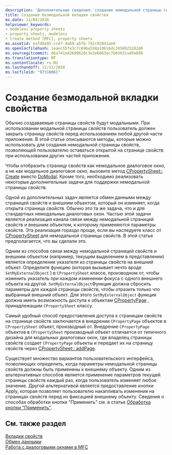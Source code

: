 ```yaml
---
description: 'Дополнительные сведения: создание немодальной страницы свойств'
title: Создание безмодальной вкладки свойства
ms.date: 11/04/2016
helpviewer_keywords:
- modeless property sheets
- property sheets, modeless
- Create method [MFC], property sheets
ms.assetid: eafd8a92-cc67-4a69-a5fb-742c920d1ae8
ms.openlocfilehash: 1eaec55fe3c7c69ba558a10616dc2658025282d0
ms.sourcegitcommit: d6af41e42699628c3e2e6063ec7b03931a49a098
ms.translationtype: MT
ms.contentlocale: ru-RU
ms.lasthandoff: 12/11/2020
ms.locfileid: "97310061"
---
```

# <a name="creating-a-modeless-property-sheet"></a>Создание безмодальной вкладки свойства

Обычно создаваемые страницы свойств будут модальными. При использовании модальной страницы свойств пользователь должен закрыть страницу свойств перед использованием любой другой части приложения. В этой статье описываются методы, которые можно использовать для создания немодальной страницы свойств, позволяющей пользователю оставаться открытой на странице свойств при использовании других частей приложения.

Чтобы отобразить страницу свойств как немодальное диалоговое окно, а не как модальное диалоговое окно, вызовите метод [CPropertySheet:: Create](reference/cpropertysheet-class.md#create) вместо [DoModal](reference/cpropertysheet-class.md#domodal). Кроме того, необходимо реализовать некоторые дополнительные задачи для поддержки немодальной страницы свойств.

Одной из дополнительных задач является обмен данными между страницей свойств и внешним объектом, который он изменяет, когда открыта страница свойств. Обычно это та же задача, что и для стандартных немодальных диалоговых окон. Частью этой задачи является реализация канала связи между немодальной страницей свойств и внешним объектом, к которому применяются параметры свойств. Эта реализация гораздо проще, если вы наследуете класс от [CPropertySheet](reference/cpropertysheet-class.md) для немодальной страницы свойств. В этой статье предполагается, что вы сделали это.

Одним из способов связи между немодальной страницей свойств и внешним объектом (например, текущим выделением в представлении) является определение указателя из страницы свойств на внешний объект. Определите функцию (которая вызывает нечто вроде `SetMyExternalObject` ) в `CPropertySheet` классе, производном от, чтобы изменить указатель при каждом изменении фокуса с одного внешнего объекта на другой. `SetMyExternalObject`Функция должна сбросить параметры для каждой страницы свойств, чтобы отразить только что выбранный внешний объект. Для этого `SetMyExternalObject` функция должна иметь возможность доступа к объектам [CPropertyPage](reference/cpropertypage-class.md) , принадлежащим `CPropertySheet` классу.

Самый удобный способ предоставления доступа к страницам свойств на странице свойств заключается в внедрении `CPropertyPage` объектов в `CPropertySheet` объект, производный от. Внедрение `CPropertyPage` объектов в `CPropertySheet` производный объект отличается от типичного дизайна для модальных диалоговых окон, где владелец страницы свойств создает `CPropertyPage` объекты и передает их на страницу свойств через [CPropertySheet:: addPage](reference/cpropertysheet-class.md#addpage).

Существует множество вариантов пользовательского интерфейса, позволяющих определить, когда параметры немодальной страницы свойств должны быть применены к внешнему объекту. Одним из альтернативных способов является применение параметров текущей страницы свойств каждый раз, когда пользователь изменяет любое значение. Другой альтернативой является предоставление кнопки Apply, которая позволяет пользователю накапливать изменения на страницах свойств перед их фиксацией внешнему объекту. Сведения о способах обработки кнопки "Применить" см. в статье [Обработка кнопки "Применить"](handling-the-apply-button.md).

## <a name="see-also"></a>См. также раздел

[Вкладки свойств](property-sheets-mfc.md)<br/>
[Обмен данными](exchanging-data.md)<br/>
[Работа с диалоговыми окнами в MFC](life-cycle-of-a-dialog-box.md)
